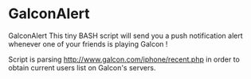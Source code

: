 GalconAlert
===========

GalconAlert
This tiny BASH script will send you a push notification alert 
whenever one of your friends is playing Galcon !

Script is parsing http://www.galcon.com/iphone/recent.php in order to obtain current users list
on Galcon's servers.
